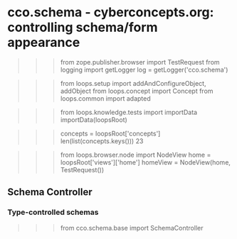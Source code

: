 
cco.schema - cyberconcepts.org: controlling schema/form appearance
==================================================================

  >>> from zope.publisher.browser import TestRequest
  >>> from logging import getLogger
  >>> log = getLogger('cco.schema')

  >>> from loops.setup import addAndConfigureObject, addObject
  >>> from loops.concept import Concept
  >>> from loops.common import adapted

  >>> from loops.knowledge.tests import importData
  >>> importData(loopsRoot)

  >>> concepts = loopsRoot['concepts']
  >>> len(list(concepts.keys()))
  23

  >>> from loops.browser.node import NodeView
  >>> home = loopsRoot['views']['home']
  >>> homeView = NodeView(home, TestRequest())


Schema Controller
-----------------

### Type-controlled schemas ###

  >>> from cco.schema.base import SchemaController
